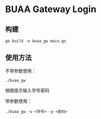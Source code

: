 # BUAA Gateway Login

## 构建
```shell
go build -o buaa_gw main.go
```

## 使用方法
不带参数使用：
```shell
./buaa_gw
```
根据提示输入学号密码

带参数使用：
```shell
./buaa_gw -u <学号> -p <密码>
```
